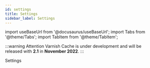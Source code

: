 ```yaml
---
id: settings
title: Settings
sidebar_label: Settings
---
```


import useBaseUrl from '@docusaurus/useBaseUrl';
import Tabs from '@theme/Tabs';
import TabItem from '@theme/TabItem';

:::warning Attention
Varnish Cache is under development and will be released with **2.1** in **November 2022**.
:::

Settings

